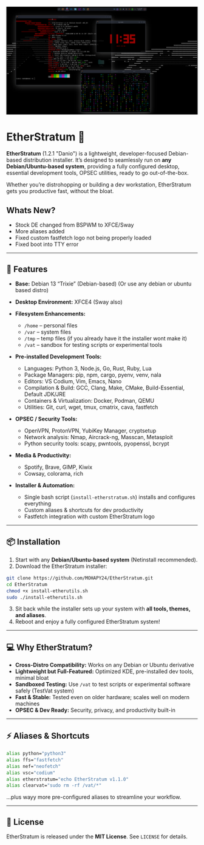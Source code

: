 ![example_photo](Screenshot_20251004_113553.png)

# EtherStratum 🌠

**EtherStratum** (1.2.1 "Danio") is a lightweight, developer-focused Debian-based distribution installer. It’s designed to seamlessly run on **any Debian/Ubuntu-based system**, providing a fully configured desktop, essential development tools, OPSEC utilities, ready to go out-of-the-box.

Whether you’re distrohopping or building a dev workstation, EtherStratum gets you productive fast, without the bloat.

## Whats New?
* Stock DE changed from BSPWM to XFCE/Sway
* More aliases added
* Fixed custom fastfetch logo not being properly loaded
* Fixed boot into TTY error 


---

## 🚀 Features

* **Base:** Debian 13 “Trixie” (Debian-based) (Or use any debian or ubuntu based distro)

* **Desktop Environment:** XFCE4 (Sway also)

* **Filesystem Enhancements:**

  * `/home` – personal files
  * `/var` – system files
  * `/tmp` – temp files (if you already have it the installer wont make it)
  * `/vat` – sandbox for testing scripts or experimental tools

* **Pre-installed Development Tools:**

  * Languages: Python 3, Node.js, Go, Rust, Ruby, Lua
  * Package Managers: pip, npm, cargo, pyenv, venv, nala
  * Editors: VS Codium, Vim, Emacs, Nano
  * Compilation & Build: GCC, Clang, Make, CMake, Build-Essential, Default JDK/JRE
  * Containers & Virtualization: Docker, Podman, QEMU
  * Utilities: Git, curl, wget, tmux, cmatrix, cava, fastfetch

* **OPSEC / Security Tools:**

  * OpenVPN, ProtonVPN, YubiKey Manager, cryptsetup
  * Network analysis: Nmap, Aircrack-ng, Masscan, Metasploit
  * Python security tools: scapy, pwntools, pyopenssl, bcrypt

* **Media & Productivity:**

  * Spotify, Brave, GIMP, Kiwix
  * Cowsay, colorama, rich

* **Installer & Automation:**

  * Single bash script (`install-etherstratum.sh`) installs and configures everything
  * Custom aliases & shortcuts for dev productivity
  * Fastfetch integration with custom EtherStratum logo

---

## 📦 Installation

1. Start with any **Debian/Ubuntu-based system** (Netinstall recommended).
2. Download the EtherStratum installer:

```bash
git clone https://github.com/MOHAPY24/EtherStratum.git
cd EtherStratum
chmod +x install-etherutils.sh
sudo ./install-etherutils.sh
```

3. Sit back while the installer sets up your system with **all tools, themes, and aliases**.
4. Reboot and enjoy a fully configured EtherStratum system!

---

## 💻 Why EtherStratum?

* **Cross-Distro Compatibility:** Works on any Debian or Ubuntu derivative
* **Lightweight but Full-Featured:** Optimized KDE, pre-installed dev tools, minimal bloat
* **Sandboxed Testing:** Use `/vat` to test scripts or experimental software safely (TestVat system)
* **Fast & Stable:** Tested even on older hardware; scales well on modern machines
* **OPSEC & Dev Ready:** Security, privacy, and productivity built-in

---

## ⚡ Aliases & Shortcuts

```bash
alias python="python3"
alias ffs="fastfetch"
alias nef="neofetch"
alias vsc="codium"
alias etherstratum="echo EtherStratum v1.1.0"
alias clearvat="sudo rm -rf /vat/*"
```

…plus wayy more pre-configured aliases to streamline your workflow.

---

## 📜 License

EtherStratum is released under the **MIT License**. See `LICENSE` for details.
